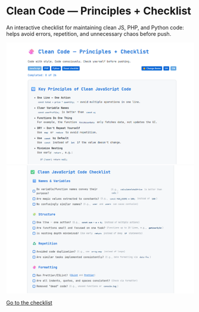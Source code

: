 # Clean Code — Principles + Checklist

An interactive checklist for maintaining clean JS, PHP, and Python code: helps avoid errors, repetition, and unnecessary chaos before push.

<img src="images/img.png" width="600px" alt="img">
<img src="images/img2.png" width="600px" alt="img">

 [Go to the checklist](https://ovcharovcoder.github.io/clean-code-checklist)
